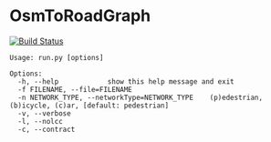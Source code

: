 # OsmToRoadGraph

[![Build Status](https://travis-ci.org/AndGem/OsmToRoadGraph.svg?branch=master)](https://travis-ci.org/AndGem/OsmToRoadGraph)


```
Usage: run.py [options]

Options:
  -h, --help            show this help message and exit
  -f FILENAME, --file=FILENAME
  -n NETWORK_TYPE, --networkType=NETWORK_TYPE    (p)edestrian, (b)icycle, (c)ar, [default: pedestrian]
  -v, --verbose
  -l, --nolcc
  -c, --contract
```